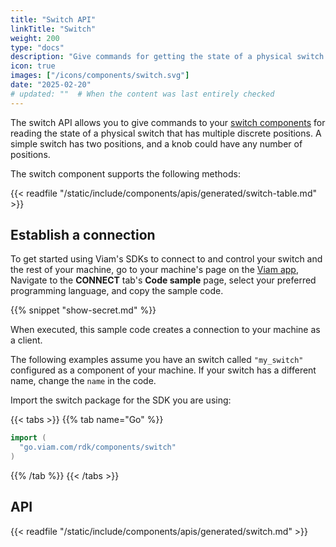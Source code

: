 ```yaml
---
title: "Switch API"
linkTitle: "Switch"
weight: 200
type: "docs"
description: "Give commands for getting the state of a physical switch that has two or more discrete positions."
icon: true
images: ["/icons/components/switch.svg"]
date: "2025-02-20"
# updated: ""  # When the content was last entirely checked
---
```


The switch API allows you to give commands to your [switch components](/operate/reference/components/switch/) for reading the state of a physical switch that has multiple discrete positions.
A simple switch has two positions, and a knob could have any number of positions.

The switch component supports the following methods:

{{< readfile "/static/include/components/apis/generated/switch-table.md" >}}

## Establish a connection

To get started using Viam's SDKs to connect to and control your switch and the rest of your machine, go to your machine's page on the [Viam app](https://app.viam.com),
Navigate to the **CONNECT** tab's **Code sample** page, select your preferred programming language, and copy the sample code.

{{% snippet "show-secret.md" %}}

When executed, this sample code creates a connection to your machine as a client.

The following examples assume you have an switch called `"my_switch"` configured as a component of your machine.
If your switch has a different name, change the `name` in the code.

Import the switch package for the SDK you are using:

{{< tabs >}}
{{% tab name="Go" %}}

```go
import (
  "go.viam.com/rdk/components/switch"
)
```

{{% /tab %}}
{{< /tabs >}}

## API

{{< readfile "/static/include/components/apis/generated/switch.md" >}}
